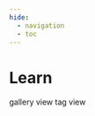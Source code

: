 ```yaml
---
hide:
  - navigation
  - toc
---
```


<h1 id="title">Learn</h1>
<!-- two buttons to toggle between gallery view and tag view -->
<span class="btn btn-on" onclick="window.location.href = '../'">
	gallery view
</span>
<span class="btn btn-off" onclick="window.location.href = 'tags'">
	tag view
</span>


<div class="gallery"></div> 


<script>


function init(){
	counter = 0;
	data.learn.values.forEach(function(row) {

		// create a container for the gallery item and gallery tags
		let galleryContainer = document.createElement('div');
		galleryContainer.className = 'gallery-container';

		// --------------------------------	//
		// gallery item						//
		// -------------------------------- //
		let galleryItem = document.createElement('div');
		galleryItem.className = 'gallery-item';

		let link = document.createElement('a');
		link.href = 'workshop/?id='+counter; // Assuming the second column in the sheet is the URL
		counter++;

		let img = document.createElement('img');
		img.src = '../learn/images/'+row[4]; // Assuming the first column in the sheet is the image name
		img.alt = row[1]; // Assuming the third column in the sheet is the alt text

		let caption = document.createElement('div');
		caption.className = 'caption';
		caption.innerHTML = row[0]+'<br>'+row[1]; 
		
		img.style.filter = "grayscale(100%)";
		img.onmouseover = function() {
			img.style.filter = "grayscale(0%)";
		}
		img.onmouseout = function() {
			img.style.filter = "grayscale(100%)";
		}
		caption.onmouseover = function() {
			img.style.filter = "grayscale(0%)";
		}
		caption.onmouseout = function() {
			img.style.filter = "grayscale(100%)";
		}

		link.appendChild(img);
		link.appendChild(caption);
		galleryItem.appendChild(link);

		galleryContainer.appendChild(galleryItem);

		// document.querySelector('.gallery-container').appendChild(galleryItem);

		// --------------------------------	//
		// tags								//
		// -------------------------------- //
		let tags = row[6]; // Assuming the ninth column in the sheet contains the tags
		if (tags) {
			let tagList = tags.split(','); // Split the tags by comma
			let tagContainer = document.createElement('div');
			tagContainer.className = 'tag-container';

			tagList.forEach(function(tag) {
				let tagItem = document.createElement('div');
				tagItem.className = 'tag';
				tagItem.textContent = tag.trim();

				tagContainer.appendChild(tagItem);
			});

			// galleryItem.appendChild(tagContainer);
			galleryContainer.appendChild(tagContainer);
			// document.querySelector('.gallery-container').appendChild(tagContainer);
		}
		document.querySelector('.gallery').appendChild(galleryContainer);
	});
}

</script>